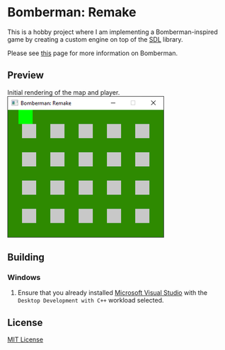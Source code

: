 # Bomberman: Remake

This is a hobby project where I am implementing a Bomberman-inspired game by creating a custom engine on top of
the [SDL](https://www.libsdl.org/) library.

Please see [this](https://en.wikipedia.org/wiki/Bomberman_(1983_video_game)) page for more information on Bomberman.

## Preview

Initial rendering of the map and player.
![Initial rendering of the map and player](https://github.com/iozsaygi/bomberman-remake/blob/main/media/map-and-player-rendering.png)

## Building

### Windows

1. Ensure that you already installed [Microsoft Visual Studio](https://visualstudio.microsoft.com/downloads/) with
   the ``Desktop Development with C++`` workload selected.

## License

[MIT License](https://github.com/iozsaygi/bomberman-remake/blob/main/LICENSE)